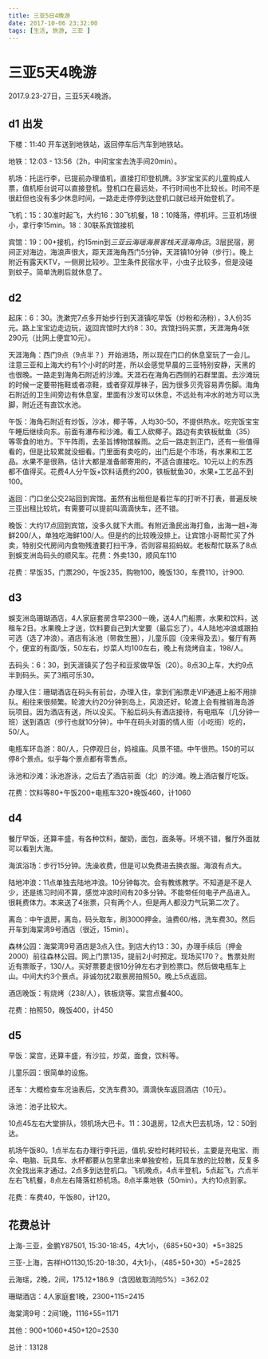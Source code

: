 ```yaml
---
title: 三亚5日4晚游
date: 2017-10-06 23:32:00
tags: [生活, 旅游, 三亚 ]
---
```

# 三亚5天4晚游

2017.9.23-27日，三亚5天4晚游。

<!--more-->

## d1 出发

下楼：11:40 开车送到地铁站，返回停车后汽车到地铁站。

地铁：12:03 - 13:56（2h，中间宝宝去洗手间20min）。

机场：托运行李，已提前办理值机，直接打印登机牌。3岁宝宝买的儿童购成人票，值机柜台说可以直接登机。登机口在最远处，不行时间也不比较长。时间不是很赶但也没有多少休息时间，一路走走停停到达登机口就已经开始登机了。

飞机：15：30准时起飞，大约16：30飞机餐，18：10降落，停机坪。三亚机场很小，拿行李15min。18：30联系宾馆接机

宾馆：19：00+接机，约15min到*三亚云海瑶海景客栈天涯海角店*。3层民宿，房间正对海边，海浪声很大，距天涯海角西门5分钟，天涯镇10分钟（步行）。晚上附近有露天KTV，一侧房比较吵。卫生条件民宿水平，小虫子比较多，但是没碰到蚊子。简单洗刷后就休息了。



## d2

起床：6：30。洗漱完7点多开始步行到天涯镇吃早饭（炒粉和汤粉），3人份35元。路上宝宝边走边玩，返回宾馆时大约8：30。宾馆扫码买票，天涯海角4张290元（比网上便宜10元）。

天涯海角：西门9点（9点半？）开始进场，所以现在门口的休息室玩了一会儿。注意三亚和上海大约有1个小时的时差，所以会感觉早晨的三亚特别安静，天黑的也很晚。一路走到海角石附近的沙滩。天涯石在海角石西侧的石群里面。去沙滩玩的时候一定要带拖鞋或者凉鞋，或者穿双厚袜子，因为很多贝壳容易弄伤脚。海角石附近的卫生间旁边有休息室，里面有沙发可以休息，不远处有冲水的地方可以洗脚，附近还有直饮水池。

午饭：海角石附近有炒饭，沙冰，椰子等，人均30-50，不提供热水。吃完饭宝宝午睡后继续向东。前面有瀑布和沙滩。看工人砍椰子。路边有卖铁板鱿鱼（35）等零食的地方。下午阵雨，去圣旨博物馆躲雨。之后一路走到正门，还有一些值得看的，但是比较累就没细看。门里面有卖吃的，出门后是个市场，有水果和工艺品。水果不是很熟，估计大都是准备邮寄用的，不适合直接吃。10元以上的东西都不值得买。花费4人分午饭+饮料话费约200，铁板鱿鱼30，水果+工艺品不到100。

返回：门口坐公交2站回到宾馆。虽然有出租但是看拦车的打听不打表，普遍反映三亚出租比较坑，有需要可以提前叫滴滴快车，还不错。

晚饭：大约17点回到宾馆，没多久就下大雨。有附近渔民出海打鱼，出海一趟+海鲜200/人，单独吃海鲜100/人。但是约的比较晚没排上。让宾馆小哥帮忙买了外卖，特别交代房间内食物残渣要打扫干净，否则容易招蚂蚁。老板帮忙联系了8点到蜈支洲岛码头的顺风车。花费：外卖130，顺风车110

花费：早饭35，门票290，午饭235，购物100，晚饭130，车费110，计900.

## d3

蜈支洲岛珊瑚酒店，4人家庭套房含早2300一晚，送4人门船票，水果和饮料，送租车2日。水果晚上才送，饮料要自己到大堂要（最后忘了）。4人陆地冲浪或跟拍可选（选了冲浪）。酒店有泳池（带救生圈），儿童乐园（没来得及去）。餐厅有两个，便宜的有面/饭，50左右，炒菜人均100左右，晚上有烧烤自主，198/人。

去码头：6：30，到天涯镇买了包子和豆浆做早饭（20）。8点30上车，大约9点半到码头。买了3瓶可乐30。

办理入住：珊瑚酒店在码头有前台，办理入住，拿到们船票走VIP通道上船不用排队。船往来很频繁。轮渡大约20分钟到岛上，风浪还好。轮渡上会有推销海岛游玩项目。因为酒店有送，所以没买。下船后码头有酒店接待，有电瓶车（几分钟一班）送到酒店（步行也就10分钟）。中午在码头对面的情人街（小吃街）吃的，50/人。

电瓶车环岛游：80/人，只停观日台，妈祖庙。风景不错。中午很热。150的可以停8个景点。似乎每个景点都有零售点。

泳池和沙滩：泳池游泳，之后去了酒店前面（北）的沙滩。晚上酒店餐厅吃饭。

花费：饮料等80+午饭200+电瓶车320+晚饭460，计1060

## d4

餐厅早饭，还算丰盛，有各种饮料，酸奶，面包，面条等。环境不错，餐厅外面就可以看到大海。

海滨浴场：步行15分钟。洗澡收费，但是可以免费进去换衣服。海浪有点大。

陆地冲浪：11点单独去陆地冲浪。10分钟每次。会有教练教学。不知道是不是人少，还是练习时间不算，感觉冲浪时间有20多分钟。不能带任何电子产品进入。很耗费体力。本来送了4张票，只有两个人，但是两人都没力气玩第二次了。

离岛：中午退房，离岛，码头取车，刷3000押金。油费60/格，洗车费30。然后开车到海棠湾9号酒店（很近，15min）。

森林公园：海棠湾9号酒店是3点入住。到店大约13：30，办理手续后（押金2000）前往森林公园。网上门票135，提前2小时预定。现场买170？。售票处附近有票贩子，130/人。买好票要走很10分钟左右才到检票口。然后做电瓶车上山。中间大约3个景点。非诚勿扰2取景房拍照50。晚上5点返回。

酒店晚饭：有烧烤（238/人），铁板烧等。棠宫点餐400。

花费：拍照50，晚饭400，计450

## d5

早饭：棠宫，还算丰盛，有沙拉，炒菜，面食，饮料等。

儿童乐园：很简单的设施。

还车：大概检查车况油表后，交洗车费30。滴滴快车返回酒店（10元）。

泳池：池子比较大。

10点45左右大堂排队，领机场大巴卡。11：30退房，12点大巴去机场，12：50到达。

机场午饭80。1点半左右办理行李托运，值机.安检时耗时较长，主要是充电宝、雨伞、电脑、玩具车、水杯都要从包里拿出来单独安检，玩具车放的比较散，反复多次全找出来才通过。2点多到达登机口。飞机晚点，4点半登机，5点起飞，六点半左右飞机餐，8点左右降落虹桥机场。8点半乘地铁（50min）。大约10点到家。

花费：车费40，午饭80，计120。

## 花费总计

上海-三亚，金鹏Y87501, 15:30-18:45，4大1小，（685+50+30）*5=3825

三亚-上海，吉祥HO1130,15:20-18:30，4大1小，（485+50+30）*5=2825

云海瑶，2晚，2间，175.12+186.9（含因故取消险5%）=362.02

珊瑚酒店：4人家庭套1晚，2300+115=2415

海棠湾9号：2间1晚，1116+55=1171

其他：900+1060+450+120=2530

总计：13128





